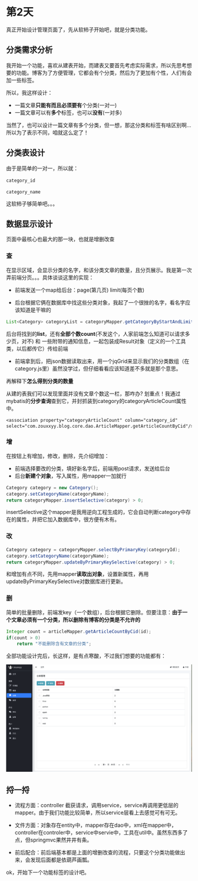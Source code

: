 # 第2天

真正开始设计管理页面了，先从软柿子开始吧，就是分类功能。

## 分类需求分析

我开始一个功能，喜欢从建表开始，而建表又要首先考虑实际需求，所以先思考想要的功能。博客为了方便管理，它都会有个分类，然后为了更加有个性，人们有会加一些标签。

所以，我这样设计：

- 一篇文章**只能有而且必须要有**个分类(一对一)
- 一篇文章可以有**多个**标签，也可以**没有**(一对多)

当然了，也可以设计一篇文章有多个分类，但一想，那这分类和标签有啥区别啊...所以为了表示不同，咱就这么定了！

## 分类表设计

由于是简单的一对一，所以就：

`category_id` 

`category_name` 

这软柿子够简单吧。。。

## 数据显示设计

页面中最核心也最大的那一块，也就是增删改查

### 查

在显示区域，会显示分类的名字，和该分类文章的数量，且分页展示。我是第一次弄前端分页。。。具体谈谈这里的实现：

- 前端发送一个map给后台：page(第几页) limit(每页个数)

- 后台根据它俩在数据库中找这些分类对象，我起了一个很挫的名字，看名字应该知道是干嘛的

```java
List<Category> categoryList = categoryMapper.getCategoryByStartAndLimit((page - 1) * limit, limit);
```

后台将找到的**list**，还有**全部个数count**(不发这个，人家前端怎么知道可以请求多少页，对不) 和 一些附带的通知信息，一起包装成Result对象（定义的一个工具类，以后都传它）传给前端

- 前端拿到后，把json数据读取出来，用一个jqGrid来显示我们的分类数组（在category.js里）虽然没学过，但仔细看看应该知道差不多就是那个意思。

再解释下**怎么得到分类的数量**

从建的表我们可以发现里面并没有文章个数这一栏，那咋办? 划重点！我通过mybatis的**分步查询**查到它，并封抓装到category的categoryArticleCount属性中。

```
<association property="categoryArticleCount" column="category_id" select="com.zouxxyy.blog.core.dao.ArticleMapper.getArticleCountByCid"/>
```



### 增

在按钮上有增加，修改，删除，先介绍增加：

- 前端选择要改的分类，填好新名字后，前端用post请求，发送给后台
- 后台**新建个对象**，写入属性，用mapper一加就行

```java
Category category = new Category();
category.setCategoryName(categoryName);
return categoryMapper.insertSelective(category) > 0;
```
insertSelective这个mapper是我用逆向工程生成的，它会自动判断category中存在的属性，并把它加入数据库中，很方便有木有。

### 改

```java
Category category = categoryMapper.selectByPrimaryKey(categoryId);
category.setCategoryName(categoryName);
return categoryMapper.updateByPrimaryKeySelective(category) > 0;
```
和增加有点不同，先用mapper**读取出对象**，设置新属性，再用updateByPrimaryKeySelective对数据库进行更新。

### 删
简单的批量删除，前端发key（一个数组），后台根据它删除。但要注意：**由于一个文章必须有一个分类，所以删除有博客的分类是不允许的**

```java
Integer count = articleMapper.getArticleCountByCid(id);
if(count > 0)
	return "不能删除含有文章的分类";
```

全部功能设计完后，长这样，是有点寒酸，不过我们想要的功能都有：

![分类](../image/category.png)



## 捋一捋
- 流程方面：controller 截获请求，调用service，service再调用更低层的mapper。由于我们功能比较简单，所以service层看上去感觉可有可无。

- 文件方面：对象存在entity中，mapper存在dao中，xml在mapper中，controller在controler中，service中servie中，工具在util中。虽然东西多了点，但springmvc果然井井有条。

- 前后配合：前后端基本都是上面的增删改查的流程，只要这个分类功能做出来，会发现后面都是依葫芦画瓢。 

ok，开始下一个功能标签的设计吧。

